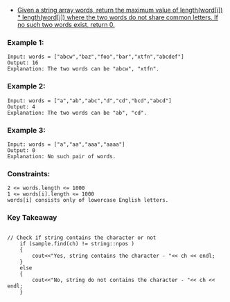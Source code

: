 - [Given a string array words, return the maximum value of length(word[i]) * length(word[j]) where the two words do not share common letters. If no such two words exist, return 0.](https://leetcode.com/problems/maximum-product-of-word-lengths/)

 

### Example 1: ###
```
Input: words = ["abcw","baz","foo","bar","xtfn","abcdef"]
Output: 16
Explanation: The two words can be "abcw", "xtfn".
```
### Example 2: ###
```
Input: words = ["a","ab","abc","d","cd","bcd","abcd"]
Output: 4
Explanation: The two words can be "ab", "cd".
```
### Example 3: ###
```
Input: words = ["a","aa","aaa","aaaa"]
Output: 0
Explanation: No such pair of words.
 ```

### Constraints: ###
```
2 <= words.length <= 1000
1 <= words[i].length <= 1000
words[i] consists only of lowercase English letters.
```
### Key Takeaway ###

`````

// Check if string contains the character or not
    if (sample.find(ch) != string::npos )
    {
        cout<<"Yes, string contains the character - "<< ch << endl;
    }
    else
    {
        cout<<"No, string do not contains the character - "<< ch << endl;
    }

 ``````
